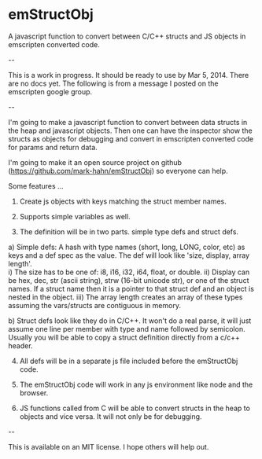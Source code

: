 emStructObj
===========

A javascript function to convert between C/C++ structs and JS objects in emscripten converted code.

--

This is a work in progress.  It should be ready to use by Mar 5, 2014.  There are no docs yet.  The following is from a message I posted on the emscripten google group.

--

I'm going to make a javascript function to convert between data structs in the heap and javascript objects.  Then one can have the inspector show the structs as objects for debugging and convert in emscripten converted code for params and return data.

I'm going to make it an open source project on github (https://github.com/mark-hahn/emStructObj) so everyone can help.

Some features ...

1) Create js objects with keys matching the struct member names.

2) Supports simple variables as well.

3) The definition will be in two parts.  simple type defs and struct defs.  
    
  a) Simple defs: A hash with type names (short, long, LONG, color, etc) as keys and a def spec as the value.  The def will look like 'size, display, array length'.  
   i) The size has to be one of: i8, i16, i32, i64, float, or double.
   ii) Display can be hex, dec, str (ascii string), strw (16-bit unicode str), or one of the struct names.  If a struct name then it is a pointer to that struct def and an object is nested in the object.
   iii) The array length creates an array of these types assuming the vars/structs are contiguous in memory.

  b) Struct defs look like they do in C/C++.   It won't do a real parse, it will just assume one line per member with type and name followed by semicolon.  Usually you will be able to copy a struct definition directly from a c/c++ header. 

4) All defs will be in a separate js file included before the emStructObj code.  

5) The emStructObj code will work in any js environment like node and the browser.

6) JS functions called from C will be able to convert structs in the heap to objects and vice versa.  It will not only be for debugging.

--

This is available on an MIT license.  I hope others will help out.
